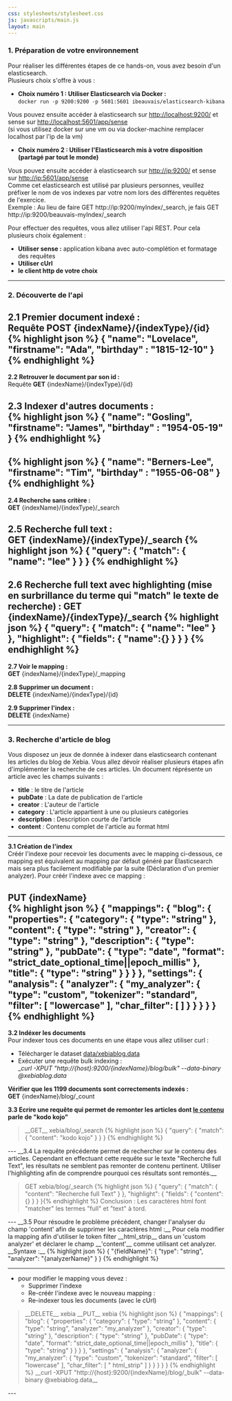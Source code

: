 ```yaml
---
css: stylesheets/stylesheet.css
js: javascripts/main.js
layout: main
---
```


### 1. Préparation de votre environnement
Pour réaliser les différentes étapes de ce hands-on, vous avez besoin d'un elasticsearch.  
 Plusieurs choix s'offre à vous :  
* __Choix numéro 1 : Utiliser Elasticsearch via Docker :__  
`docker run -p 9200:9200 -p 5601:5601 ibeauvais/elasticsearch-kibana`
    

Vous pouvez ensuite accéder à elasticsearch sur [http://localhost:9200/](http://localhost:9200/) et
sense sur [http://localhost:5601/app/sense](http://localhost:5601/app/sense)  
(si vous utilisez docker sur une vm ou via docker-machine remplacer localhost par l'ip de la vm)


* __Choix numéro 2 : Utiliser l'Elasticsearch mis à votre disposition (partagé par tout le monde)__  

Vous pouvez ensuite accéder à elasticsearch sur [http://ip:9200/](http://ip:9200/) et sense sur [http://ip:5601/app/sense](http://ip:5601/app/sense)  
Comme cet elasticsearch est utilisé par plusieurs personnes, veuillez préfixer le nom de vos indexes par
votre nom lors des différentes requêtes de l'exercice.  
Exemple : Au lieu de faire GET http://ip:9200/myIndex/_search, je fais GET
            http://ip:9200/beauvais-myIndex/_search

Pour effectuer des requêtes, vous allez utiliser l'api REST. Pour cela plusieurs choix également :  
* __Utiliser sense :__ application kibana avec auto-complétion et formatage des requêtes  
* __Utiliser cUrl__ 
* __le client http de votre choix__ 

 ---
 
### 2. Découverte de l'api
   __2.1 Premier document indexé :__    
Requête __POST__ {indexName}/{indexType}/{id}
{% highlight json %}
{
    "name": "Lovelace",
    "firstname": "Ada",
    "birthday" : "1815-12-10"
}
{% endhighlight %}  
---  
  __2.2 Retrouver le document par son id :__  
Requête __GET__ {indexName}/{indexType}/{id}  
    
  __2.3 Indexer d'autres documents :__  
{% highlight json %}
{
    "name": "Gosling",
    "firstname": "James",
    "birthday" : "1954-05-19"
}
{% endhighlight %}  
--- 
{% highlight json %}
{
    "name": "Berners-Lee",
    "firstname": "Tim",
    "birthday" : "1955-06-08"
}
{% endhighlight %}
---
  __2.4 Recherche sans critère :__  
__GET__ {indexName}/{indexType}/_search

  __2.5 Recherche full text :__  
__GET__ {indexName}/{indexType}/_search
{% highlight json %}
{
    "query": {
        "match": {
            "name": "lee"
        }
    }
}
{% endhighlight %}
---
  __2.6 Recherche full text avec highlighting (mise en surbrillance du terme qui "match" le texte de recherche) :__
__GET__ {indexName}/{indexType}/_search
{% highlight json %}
{
    "query": {
        "match": {
            "name": "lee"
        }
    },
    "highlight": {
        "fields": {
            "name":{}
        }
    }
}
{% endhighlight %}
---    
  __2.7 Voir le mapping :__  
__GET__ {indexName}/{indexType}/_mapping
  
  __2.8 Supprimer un document :__  
__DELETE__ {indexName}/{indexType}/{id}
      
  __2.9 Supprimer l'index :__  
__DELETE__ {indexName}

---

### 3. Recherche d'article de blog
Vous disposez un jeux de donnée à indexer dans elasticsearch contenant les articles du blog de Xebia. Vous allez
dévoir réaliser plusieurs étapes afin d'implémenter la recherche de ces articles. Un document réprésente un
article avec les champs suivants : 

* __title__ : le titre de l'article
* __pubDate__ : La date de publication de l'article
* __creator__ : L'auteur de l'article
* __category__ : L'article appartient à une ou plusieurs catégories
* __description__ : Description courte de l'article
* __content__ : Contenu complet de l'article au format html
  
---
  __3.1 Création de l'index__  
Créér l'indexe pour recevoir les documents avec le mapping ci-dessous, ce mapping est équivalent au mapping par défaut généré par Elasticsearch mais sera plus facilement modifiable par la suite (Déclaration d'un premier analyzer).
 Pour créér l'indexe avec ce mapping :  
    
__PUT__ {indexName}  
{% highlight json %}
{
    "mappings": {
        "blog": {
            "properties": {
                "category": {
                    "type": "string"
                },
                "content": {
                    "type": "string"
                },
                "creator": {
                    "type": "string"
                },
                "description": {
                    "type": "string"
                },
                "pubDate": {
                    "type": "date",
                    "format": "strict_date_optional_time||epoch_millis"
                },
                "title": {
                    "type": "string"
                }
            }
        }
    },
    "settings": {
        "analysis": {
            "analyzer": {
                "my_analyzer": {
                    "type": "custom",
                    "tokenizer": "standard",
                    "filter": [
                        "lowercase"
                    ],
                    "char_filter": [
                    ]
                }
            }
        }
    }
}
{% endhighlight %}
---
  __3.2 Indéxer les documents__  
Pour indexer tous ces documents en une étape vous allez utiliser curl :  

 * Télécharger le dataset [data/xebiablog.data](xebiablog.data)
 * Exécuter une requête bulk indexing :  
  __curl -XPUT "http://{host}:9200/{indexName}/blog/_bulk" --data-binary @xebiablog.data__
  
  __Vérifier que les 1199 documents sont correctements indexés :__  
  __GET__ {indexName}/blog/_count  

  __3.3 Ecrire une requête qui permet de remonter les articles dont <u>le contenu</u> parle de "kodo kojo"__
<blockquote class = 'solution' markdown="1">
__GET__ xebia/blog/_search
{% highlight json %}
{
    "query": {
        "match": {
            "content": "kodo kojo"
        }
    }
}
{% endhighlight %}
</blockquote>
---
  __3.4 La requête précédente permet de rechercher sur le contenu des articles. Cependant en effectuant cette requête sur le texte "Recherche full Text", les résultats ne semblent pas remonter de contenu pertinent.
Utiliser l'highlighting afin de comprendre pourquoi ces résultats sont remontés.__
<blockquote class = 'solution' markdown="1">
GET xebia/blog/_search
{% highlight json %}
{
    "query": {
        "match": {
            "content": "Recherche full Text"
        }
    },
    "highlight": {
        "fields": {
            "content":{}
        }
    }
}{% endhighlight %}
Conclusion : Les caractères html font "matcher" les termes "full" et "text" à tord.
</blockquote>
---
  __3.5 Pour résoudre le problème précédent, changer l'analyser du champ 'content' afin de supprimer les caractères html :__
Pour cela modifier la mapping afin d'utiliser le token filter __html_strip__ dans un 'custom analyzer' et déclarer le champ __'content'__ comme utilisant cet analyzer.  
__Syntaxe :__ 
{% highlight json %}
{
    "{fieldName}": {
          "type": "string",
          "analyzer": "{analyzerName}"
     }
}
{% endhighlight %}

---

  * pour modifier le mapping vous devez : 
    * Supprimer l'indexe
    * Re-créér l'indexe avec le nouveau mapping :   
    * Re-indexer tous les documents (avec le cUrl) 

<blockquote class = 'solution' markdown="1">
__DELETE__ xebia  
__PUT__ xebia
{% highlight json %}
{
  "mappings": {
    "blog": {
      "properties": {
        "category": {
          "type": "string"
        },
        "content": {
          "type": "string",
          "analyzer": "my_analyzer"
        },
        "creator": {
          "type": "string"
        },
        "description": {
          "type": "string"
        },
        "pubDate": {
          "type": "date",
          "format": "strict_date_optional_time||epoch_millis"
        },
        "title": {
          "type": "string"
        }
      }
    }
  },
  "settings": {
    "analysis": {
      "analyzer": {
        "my_analyzer": {
          "type": "custom",
          "tokenizer": "standard",
          "filter": [
            "lowercase"
          ],
          "char_filter": [
            " html_strip"
          ]
        }
      }
    }
  }
}
{% endhighlight %}
__curl -XPUT "http://{host}:9200/{indexName}/blog/_bulk" --data-binary @xebiablog.data__
</blockquote>
---
